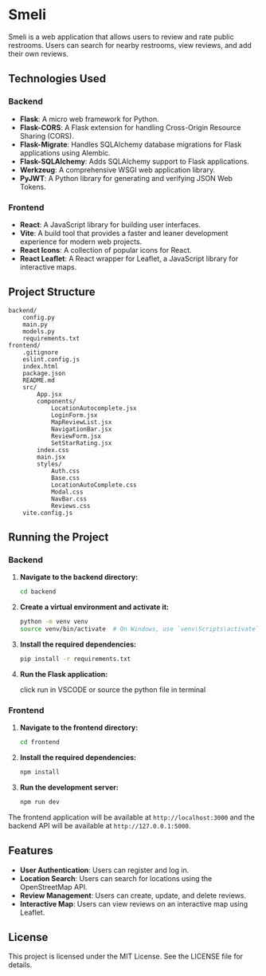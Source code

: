 # Smeli

Smeli is a web application that allows users to review and rate public restrooms. Users can search for nearby restrooms, view reviews, and add their own reviews.

## Technologies Used

### Backend

- **Flask**: A micro web framework for Python.
- **Flask-CORS**: A Flask extension for handling Cross-Origin Resource Sharing (CORS).
- **Flask-Migrate**: Handles SQLAlchemy database migrations for Flask applications using Alembic.
- **Flask-SQLAlchemy**: Adds SQLAlchemy support to Flask applications.
- **Werkzeug**: A comprehensive WSGI web application library.
- **PyJWT**: A Python library for generating and verifying JSON Web Tokens.

### Frontend

- **React**: A JavaScript library for building user interfaces.
- **Vite**: A build tool that provides a faster and leaner development experience for modern web projects.
- **React Icons**: A collection of popular icons for React.
- **React Leaflet**: A React wrapper for Leaflet, a JavaScript library for interactive maps.

## Project Structure

```
backend/
    config.py
    main.py
    models.py
    requirements.txt
frontend/
    .gitignore
    eslint.config.js
    index.html
    package.json
    README.md
    src/
        App.jsx
        components/
            LocationAutocomplete.jsx
            LoginForm.jsx
            MapReviewList.jsx
            NavigationBar.jsx
            ReviewForm.jsx
            SetStarRating.jsx
        index.css
        main.jsx
        styles/
            Auth.css
            Base.css
            LocationAutoComplete.css
            Modal.css
            NavBar.css
            Reviews.css
    vite.config.js
```

## Running the Project

### Backend

1. **Navigate to the backend directory:**

   ```sh
   cd backend
   ```

2. **Create a virtual environment and activate it:**

   ```sh
   python -m venv venv
   source venv/bin/activate  # On Windows, use `venv\Scripts\activate`
   ```

3. **Install the required dependencies:**

   ```sh
   pip install -r requirements.txt
   ```

4. **Run the Flask application:**

   click run in VSCODE or source the python file in terminal

### Frontend

1. **Navigate to the frontend directory:**

   ```sh
   cd frontend
   ```

2. **Install the required dependencies:**

   ```sh
   npm install
   ```

3. **Run the development server:**
   ```sh
   npm run dev
   ```

The frontend application will be available at `http://localhost:3000` and the backend API will be available at `http://127.0.0.1:5000`.

## Features

- **User Authentication**: Users can register and log in.
- **Location Search**: Users can search for locations using the OpenStreetMap API.
- **Review Management**: Users can create, update, and delete reviews.
- **Interactive Map**: Users can view reviews on an interactive map using Leaflet.

## License

This project is licensed under the MIT License. See the LICENSE file for details.
